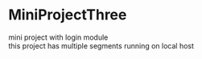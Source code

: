 # MiniProjectThree
mini project with login module <br>
this project has multiple segments running on local host <br>

